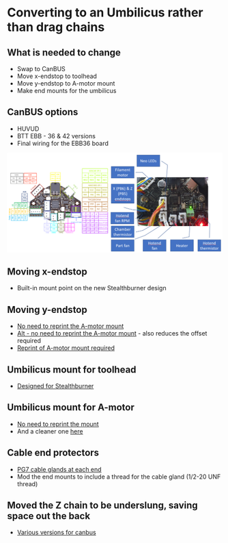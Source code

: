 # Converting to an Umbilicus rather than drag chains

## What is needed to change
- Swap to CanBUS
- Move x-endstop to toolhead
- Move y-endstop to A-motor mount
- Make end mounts for the umbilicus

## CanBUS options
- HUVUD
- BTT EBB - 36 & 42 versions
- Final wiring for the EBB36 board
<img src="/images/EBB36 Voron wiring 2022-12-29 15_43_52.png" width="600">

## Moving x-endstop
- Built-in mount point on the new Stealthburner design

## Moving y-endstop
- [No need to reprint the A-motor mount](https://github.com/VoronDesign/VoronUsers/tree/master/printer_mods/Minsekt/Rear_Umbilical/Y_Endstop_Relocation)
- [Alt - no need to reprint the A-motor mount](https://github.com/RepRapster/Voron2.4-Rear-Gantry-Y-Endstop-Mount) - also reduces the offset required
- [Reprint of A-motor mount required](https://github.com/VoronDesign/VoronUsers/tree/master/printer_mods/hartk1213/Voron2.4_Y_Endstop_Relocation)

## Umbilicus mount for toolhead
- [Designed for Stealthburner](https://github.com/majarspeed/Misc-Voron/tree/main/StealthBurner%20Umbilical%20cover)

## Umbilicus mount for A-motor
- [No need to reprint the mount](https://github.com/VoronDesign/VoronUsers/tree/master/printer_mods/Minsekt/Rear_Umbilical)
- And a cleaner one [here](https://www.printables.com/en/model/412460-voron-24-a-drive-pg7-umbilical-mount-with-cable-cu)

## Cable end protectors
- [PG7 cable glands at each end](https://www.amazon.com.au/gp/product/B08K8FB4KV/ref=ppx_yo_dt_b_asin_title_o02_s00?ie=UTF8&th=1)
- Mod the end mounts to include a thread for the cable gland (1/2-20 UNF thread)

## Moved the Z chain to be underslung, saving space out the back
- [Various versions for canbus](https://www.printables.com/model/279739-voron-can-bus-z-chain-move/files)
